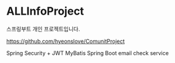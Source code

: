 # ALLInfoProject
스프링부트 개인 프로젝트입니다.

https://github.com/hyeonslove/ComunitProject

Spring Security + JWT
MyBatis
Spring Boot
email check service
